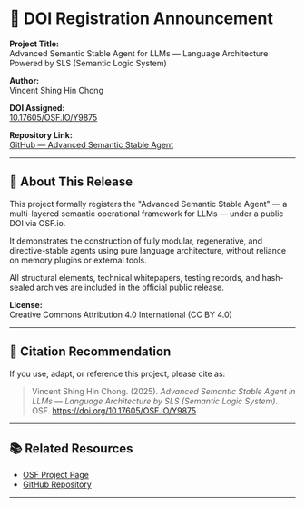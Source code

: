 # 📢 DOI Registration Announcement

**Project Title:**  
Advanced Semantic Stable Agent for LLMs — Language Architecture Powered by SLS (Semantic Logic System)

**Author:**  
Vincent Shing Hin Chong 

**DOI Assigned:**  
[10.17605/OSF.IO/Y9875](https://doi.org/10.17605/OSF.IO/Y9875)

**Repository Link:**  
[GitHub — Advanced Semantic Stable Agent](https://github.com/chonghin33/advanced_semantic-stable-agent)

---

## 📝 About This Release

This project formally registers the "Advanced Semantic Stable Agent" — a multi-layered semantic operational framework for LLMs — under a public DOI via OSF.io.

It demonstrates the construction of fully modular, regenerative, and directive-stable agents using pure language architecture, without reliance on memory plugins or external tools.

All structural elements, technical whitepapers, testing records, and hash-sealed archives are included in the official public release.

**License:**  
Creative Commons Attribution 4.0 International (CC BY 4.0)

---

## 🔗 Citation Recommendation

If you use, adapt, or reference this project, please cite as:

> Vincent Shing Hin Chong. (2025). *Advanced Semantic Stable Agent in LLMs — Language Architecture by SLS (Semantic Logic System)*. OSF. https://doi.org/10.17605/OSF.IO/Y9875

---

## 📚 Related Resources

- [OSF Project Page](https://osf.io/y9875)
- [GitHub Repository](https://github.com/chonghin33/advanced_semantic-stable-agent)

---
